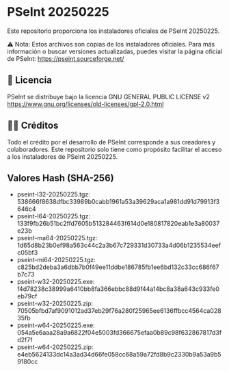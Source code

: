 # PSeInt 20250225

Este repositorio proporciona los instaladores oficiales de PSeInt 20250225.

⚠️ Nota: Estos archivos son copias de los instaladores oficiales. Para más información o buscar versiones actualizadas, puedes visitar la página oficial de PSeInt: https://pseint.sourceforge.net/

## 📜 Licencia

PSeInt se distribuye bajo la licencia GNU GENERAL PUBLIC LICENSE v2 https://www.gnu.org/licenses/old-licenses/gpl-2.0.html

## 👨‍💻 Créditos

Todo el crédito por el desarrollo de PSeInt corresponde a sus creadores y colaboradores. Este repositorio solo tiene como propósito facilitar el acceso a los instaladores de PSeInt 20250225.

## Valores Hash (SHA-256)

- pseint-l32-20250225.tgz: 538666f8638dfbc33989b0cabb1961a53a39629aca1a981dd91d79913f3646c4
- pseint-l64-20250225.tgz: 133f9fb26b51bc2ffd7605b513284463f614d0e180817820eab1e3a80037e23b
- pseint-ma64-20250225.tgz: 1d65d8b23b0ef98a563c44c2a3b67c729331d30733a4d06b1235534eefc05bf3
- pseint-mi64-20250225.tgz: c825bd2deba3a6dbb7b0f49ee11ddbe186785fb1ee6bd132c33cc686f67b7c73
- pseint-w32-20250225.exe: f4d78238c38999a6410bb8fa366ebbc88d9f44a14bc8a38a643c933fe0eb79cf
- pseint-w32-20250225.zip: 70505bfbd7af9091012ad37eb29f76a280f25965ee6136ffbcc4564ca02835fb
- pseint-w64-20250225.exe: 054a5e6aaa28a9a6822f04e5003fd366675efaa0b89c98f632867817d3fd2f7f
- pseint-w64-20250225.zip: e4eb5624133dc14a3ad34d66fe058cc68a59a72fd8b9c2330b9a53a9b59180cc
